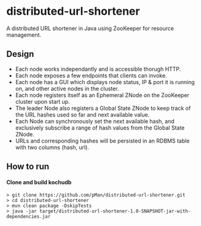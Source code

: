 # distributed-url-shortener
A distributed URL shortener in Java using ZooKeeper for resource management.

## Design
- Each node works independantly and is accessible thorugh HTTP.
- Each node exposes a few endpoints that clients can invoke.
- Each node has a GUI which displays node status, IP & port it is running on, and other active nodes in the cluster.
- Each node registers itself as an Ephemeral ZNode on the ZooKeeper cluster upon start up.
- The leader Node also registers a Global State ZNode to keep track of the URL hashes used so far and next available value.
- Each Node can synchronously set the next available hash, and exclusively subscribe a range of hash values from the Global State ZNode.
- URLs and corresponding hashes will be persisted in an RDBMS table with two columns (hash, url).

## How to run

#### Clone and build kochudb
```
> git clone https://github.com/pMan/distributed-url-shortener.git
> cd distributed-url-shortener
> mvn clean package -DskipTests
> java -jar target/distributed-url-shortener-1.0-SNAPSHOT-jar-with-dependencies.jar
```
